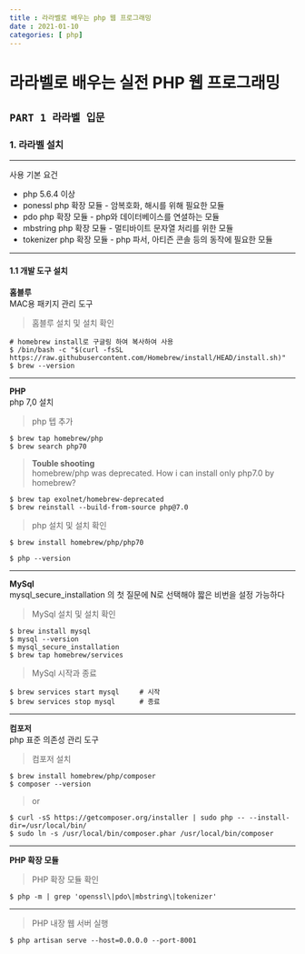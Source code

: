 ```yaml
---
title : 라라벨로 배우는 php 웹 프로그래밍
date : 2021-01-10
categories: [ php]
---
```


# 라라벨로 배우는 실전 PHP 웹 프로그래밍

## `PART 1 라라벨 입문`

### 1. 라라벨 설치

---

사용 기본 요건
+ php 5.6.4 이상
+ ponessl php 확장 모듈 - 암복호화, 해시를 위해 필요한 모듈
+ pdo php 확장 모듈 - php와 데이터베이스를 연셜하는 모듈
+ mbstring php 확장 모듈 - 멀티바이트 문자열 처리를 위한 모듈
+ tokenizer php 확장 모듈 - php 파서, 아티즌 콘솔 등의 동작에 필요한 모듈

---

#### 1.1 개발 도구 설치   

__홈블루__   
MAC용 패키지 관리 도구

> 홈블루 설치 및 설치 확인

```
# homebrew install로 구글링 하여 복사하여 사용
$ /bin/bash -c "$(curl -fsSL https://raw.githubusercontent.com/Homebrew/install/HEAD/install.sh)"
$ brew --version
```

---

__PHP__  
php 7,0 설치

> php 텝 추가

```
$ brew tap homebrew/php
$ brew search php70
```


> __Touble shooting__   
> homebrew/php was deprecated. How i can install only php7.0 by homebrew?

```
$ brew tap exolnet/homebrew-deprecated
$ brew reinstall --build-from-source php@7.0 
```

> php 설치 및 설치 확인

```
$ brew install homebrew/php/php70

$ php --version
```

---

__MySql__   
mysql_secure_installation 의 첫 질문에 N로 선택해야 짧은 비번을 설정 가능하다

> MySql 설치 및 설치 확인

```
$ brew install mysql
$ mysql --version
$ mysql_secure_installation
$ brew tap homebrew/services
```
> MySql 시작과 종료

```
$ brew services start mysql     # 시작
$ brew services stop mysql      # 종료
```

---

__컴포저__   
php 표준 의존성 관리 도구

> 컴포저 설치

```
$ brew install homebrew/php/composer
$ composer --version
```
> or

```
$ curl -sS https://getcomposer.org/installer | sudo php -- --install-dir=/usr/local/bin/ 
$ sudo ln -s /usr/local/bin/composer.phar /usr/local/bin/composer
```

---

__PHP 확장 모듈__

> PHP 확장 모듈 확인

```
$ php -m | grep 'openssl\|pdo\|mbstring\|tokenizer'
```

---

> PHP 내장 웹 서버 실행 

```
$ php artisan serve --host=0.0.0.0 --port-8001
```




